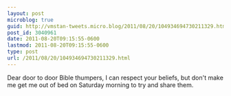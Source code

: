 ```yaml
---
layout: post
microblog: true
guid: http://vmstan-tweets.micro.blog/2011/08/20/104934694730211329.html
post_id: 3040961
date: 2011-08-20T09:15:55-0600
lastmod: 2011-08-20T09:15:55-0600
type: post
url: /2011/08/20/104934694730211329.html
---
```

Dear door to door Bible thumpers, I can respect your beliefs, but don't make me get me out of bed on Saturday morning to try and share them.
